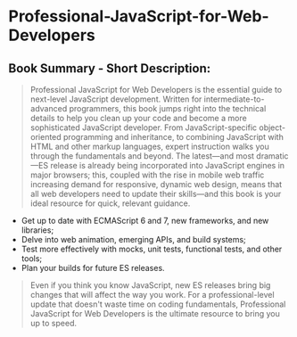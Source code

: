 # Professional-JavaScript-for-Web-Developers
## Book Summary - Short Description:
> Professional JavaScript for Web Developers is the essential guide to next-level JavaScript development. Written for intermediate-to-advanced programmers, this book jumps right into the technical details to help you clean up your code and become a more sophisticated JavaScript developer. From JavaScript-specific object-oriented programming and inheritance, to combining JavaScript with HTML and other markup languages, expert instruction walks you through the fundamentals and beyond. 
> The latest—and most dramatic—ES release is already being incorporated into JavaScript engines in major browsers; this, coupled with the rise in mobile web traffic increasing demand for responsive, dynamic web design, means that all web developers need to update their skills—and this book is your ideal resource for quick, relevant guidance.  
   - Get up to date with ECMAScript 6 and 7, new frameworks, and new libraries; 
   - Delve into web animation, emerging APIs, and build systems; 
   - Test more effectively with mocks, unit tests, functional tests, and other tools;
   - Plan your builds for future ES releases.
> Even if you think you know JavaScript, new ES releases bring big changes that will affect the way you work. For a professional-level update that doesn't waste time on coding fundamentals, Professional JavaScript for Web Developers is the ultimate resource to bring you up to speed.
